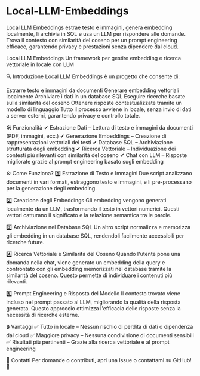# Local-LLM-Embeddings
Local LLM Embeddings estrae testo e immagini, genera embedding localmente, li archivia in SQL e usa un LLM per rispondere alle domande. Trova il contesto con similarità del coseno per un prompt engineering efficace, garantendo privacy e prestazioni senza dipendere dal cloud.

Local LLM Embeddings
Un framework per gestire embedding e ricerca vettoriale in locale con LLM

🔍 Introduzione
Local LLM Embeddings è un progetto che consente di:

Estrarre testo e immagini da documenti
Generare embedding vettoriali localmente
Archiviare i dati in un database SQL
Eseguire ricerche basate sulla similarità del coseno
Ottenere risposte contestualizzate tramite un modello di linguaggio
Tutto il processo avviene in locale, senza invio di dati a server esterni, garantendo privacy e controllo totale.

🛠️ Funzionalità
✔ Estrazione Dati – Lettura di testo e immagini da documenti (PDF, immagini, ecc.)
✔ Generazione Embeddings – Creazione di rappresentazioni vettoriali dei testi
✔ Database SQL – Archiviazione strutturata degli embedding
✔ Ricerca Vettoriale – Individuazione dei contesti più rilevanti con similarità del coseno
✔ Chat con LLM – Risposte migliorate grazie al prompt engineering basato sugli embedding

⚙️ Come Funziona?
1️⃣ Estrazione di Testo e Immagini
Due script analizzano documenti in vari formati, estraggono testo e immagini, e li pre-processano per la generazione degli embedding.

2️⃣ Creazione degli Embeddings
Gli embedding vengono generati localmente da un LLM, trasformando il testo in vettori numerici. Questi vettori catturano il significato e la relazione semantica tra le parole.

3️⃣ Archiviazione nel Database SQL
Un altro script normalizza e memorizza gli embedding in un database SQL, rendendoli facilmente accessibili per ricerche future.

4️⃣ Ricerca Vettoriale e Similarità del Coseno
Quando l'utente pone una domanda nella chat, viene generato un embedding della query e confrontato con gli embedding memorizzati nel database tramite la similarità del coseno. Questo permette di individuare i contenuti più rilevanti.

5️⃣ Prompt Engineering e Risposta del Modello
Il contesto trovato viene incluso nel prompt passato al LLM, migliorando la qualità della risposta generata. Questo approccio ottimizza l'efficacia delle risposte senza la necessità di ricerche esterne.

🔒 Vantaggi
✅ Tutto in locale – Nessun rischio di perdita di dati o dipendenza dal cloud
✅ Maggiore privacy – Nessuna condivisione di documenti sensibili
✅ Risultati più pertinenti – Grazie alla ricerca vettoriale e al prompt engineering

📧 Contatti
Per domande o contributi, apri una Issue o contattami su GitHub! 🚀
